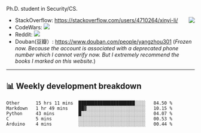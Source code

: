 Ph.D. student in Security/CS.

<img align="right" src="https://github-readme-stats.vercel.app/api?username=li-xin-yi&count_private=true&show_icons=true&hide_title=true&theme=tokyonight" />

- StackOverflow: https://stackoverflow.com/users/4710264/xinyi-li/
- CodeWars: [![](https://www.codewars.com/users/xy-li/badges/micro)](https://www.codewars.com/users/xy-li/)
- Reddit: [![](https://img.shields.io/reddit/user-karma/combined/xy-li?style=social)](https://www.reddit.com/user/xy-li/)
- Douban(豆瓣）: https://www.douban.com/people/yangzhou301  (*Frozen now. Because the account is associated with a deprecated phone number which I cannot verify now. But I extremely recommend the books I marked on this website.*)

---

## 📊 Weekly development breakdown

<!--START_SECTION:waka-->
```text
Other      15 hrs 11 mins  █████████████████████░░░░   84.50 % 
Markdown   1 hr 49 mins    ██▓░░░░░░░░░░░░░░░░░░░░░░   10.15 % 
Python     43 mins         █░░░░░░░░░░░░░░░░░░░░░░░░   04.07 % 
C          5 mins          ░░░░░░░░░░░░░░░░░░░░░░░░░   00.53 % 
Arduino    4 mins          ░░░░░░░░░░░░░░░░░░░░░░░░░   00.44 % 
```
<!--END_SECTION:waka-->
